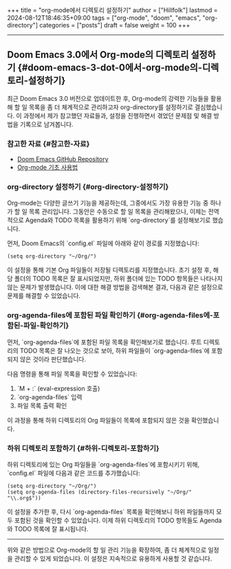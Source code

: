 +++
title = "org-mode에서 디렉토리 설정하기"
author = ["Hillfolk"]
lastmod = 2024-08-12T18:46:35+09:00
tags = ["org-mode", "doom", "emacs", "org-directory"]
categories = ["posts"]
draft = false
weight = 100
+++

---


## Doom Emacs 3.0에서 Org-mode의 디렉토리 설정하기 {#doom-emacs-3-dot-0에서-org-mode의-디렉토리-설정하기}

최근 Doom Emacs 3.0 버전으로 업데이트한 후, Org-mode의 강력한 기능들을 활용해 할 일 목록을 좀 더 체계적으로 관리하고자 org-directory를 설정하기로 결심했습니다. 이 과정에서 제가 참고했던 자료들과, 설정을 진행하면서 겪었던 문제점 및 해결 방법을 기록으로 남겨봅니다.


### 참고한 자료 {#참고한-자료}

-   [Doom Emacs GitHub Repository](https://github.com/doomemacs)
-   [Org-mode 기초 사용법](https://edykim.com/ko/post/start-with-orgmode-basics/)


### org-directory 설정하기 {#org-directory-설정하기}

Org-mode는 다양한 글쓰기 기능을 제공하는데, 그중에서도 가장 유용한 기능 중 하나가 할 일 목록 관리입니다. 그동안은 수동으로 할 일 목록을 관리해왔으나, 이제는 전역적으로 Agenda와 TODO 목록을 활용하기 위해 \`org-directory\`를 설정해보기로 했습니다.

먼저, Doom Emacs의 \`config.el\` 파일에 아래와 같이 경로를 지정했습니다:

```emacs-lisp
(setq org-directory "~/Org/")
```

이 설정을 통해 기본 Org 파일들이 저장될 디렉토리를 지정했습니다. 초기 설정 후, 해당 폴더의 TODO 목록은 잘 표시되었지만, 하위 폴더에 있는 TODO 항목들은 나타나지 않는 문제가 발생했습니다. 이에 대한 해결 방법을 검색해본 결과, 다음과 같은 설정으로 문제를 해결할 수 있었습니다.


### org-agenda-files에 포함된 파일 확인하기 {#org-agenda-files에-포함된-파일-확인하기}

먼저, \`org-agenda-files\`에 포함된 파일 목록을 확인해보기로 했습니다. 루트 디렉토리의 TODO 목록은 잘 나오는 것으로 보아, 하위 파일들이 \`org-agenda-files\`에 포함되지 않은 것이라 판단했습니다.

다음 명령을 통해 파일 목록을 확인할 수 있었습니다:

1.  \`M + :\` (eval-expression 호출)
2.  \`org-agenda-files\` 입력
3.  파일 목록 출력 확인

이 과정을 통해 하위 디렉토리의 Org 파일들이 목록에 포함되지 않은 것을 확인했습니다.


### 하위 디렉토리 포함하기 {#하위-디렉토리-포함하기}

하위 디렉토리에 있는 Org 파일들을 \`org-agenda-files\`에 포함시키기 위해, \`config.el\` 파일에 다음과 같은 코드를 추가했습니다:

```emacs-lisp
(setq org-directory "~/Org/")
(setq org-agenda-files (directory-files-recursively "~/Org/" "\\.org$"))
```

이 설정을 추가한 후, 다시 \`org-agenda-files\` 목록을 확인해보니 하위 파일들까지 모두 포함된 것을 확인할 수 있었습니다. 이제 하위 디렉토리의 TODO 항목들도 Agenda와 TODO 목록에 잘 표시됩니다.

---

위와 같은 방법으로 Org-mode의 할 일 관리 기능을 확장하여, 좀 더 체계적으로 일정을 관리할 수 있게 되었습니다. 이 설정은 지속적으로 유용하게 사용할 것 같습니다.
